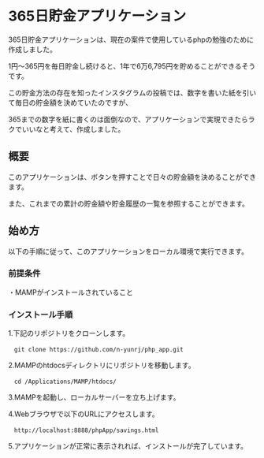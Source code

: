 # 365日貯金アプリケーション

365日貯金アプリケーションは、現在の案件で使用しているphpの勉強のために作成しました。

1円〜365円を毎日貯金し続けると、1年で6万6,795円を貯めることができるそうです。

この貯金方法の存在を知ったインスタグラムの投稿では、数字を書いた紙を引いて毎日の貯金額を決めていたのですが、

365までの数字を紙に書くのは面倒なので、アプリケーションで実現できたらラクでいいなと考えて、作成しました。


## 概要

このアプリケーションは、ボタンを押すことで日々の貯金額を決めることができます。

また、これまでの累計の貯金額や貯金履歴の一覧を参照することができます。


## 始め方

以下の手順に従って、このアプリケーションをローカル環境で実行できます。


### 前提条件

・MAMPがインストールされていること


### インストール手順

1.下記のリポジトリをクローンします。

```
　git clone https://github.com/n-yunrj/php_app.git
```

2.MAMPのhtdocsディレクトリにリポジトリを移動します。

```
　cd /Applications/MAMP/htdocs/
```

3.MAMPを起動し、ローカルサーバーを立ち上げます。

4.Webブラウザで以下のURLにアクセスします。

```
　http://localhost:8888/phpApp/savings.html
```

5.アプリケーションが正常に表示されれば、インストールが完了しています。
